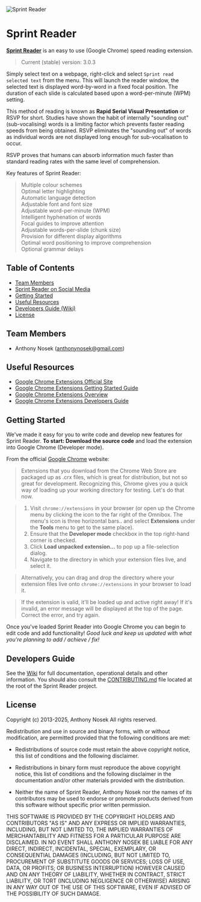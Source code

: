 ![Sprint Reader](https://raw.githubusercontent.com/anthonynosek/sprint-reader-chrome/master/src/graphics/icon128.png?raw=true)

# Sprint Reader

<a href="http://tinyurl.com/lggjhxr">**Sprint Reader**</a> is an easy to use (Google Chrome) speed reading extension. 

> Current (stable) version: 3.0.3

Simply select text on a webpage, right-click and select `Sprint read selected text` from the menu. This will launch the reader window, the selected text is displayed word-by-word in a fixed focal position. The duration of each slide is calculated based upon a word-per-minute (WPM) setting.

This method of reading is known as **Rapid Serial Visual Presentation** or RSVP for short. Studies have shown the habit of internally "sounding out" (sub-vocalising) words is a limiting factor which prevents faster reading speeds from being obtained. RSVP eliminates the "sounding out" of words as individual words are not displayed long enough for sub-vocalisation to occur.

RSVP proves that humans can absorb information much faster than standard reading rates with the same level of comprehension.

Key features of Sprint Reader:  
> Multiple colour schemes  
> Optimal letter highlighting  
> Automatic language detection  
> Adjustable font and font size  
> Adjustable word-per-minute (WPM)  
> Intelligent hyphenation of words  
> Focal guides to improve attention  
> Adjustable words-per-slide (chunk size)  
> Provision for different display algorithms  
> Optimal word positioning to improve comprehension  
> Optional grammar delays

## Table of Contents
 
* [Team Members](#team-members)
* [Sprint Reader on Social Media](#social)
* [Getting Started](#getting-started)
* [Useful Resources](#useful-resources)
* [Developers Guide (Wiki)](#developers-guide)
* [License](#license)
 
## <a name="team-members"></a>Team Members
* Anthony Nosek (<anthonynosek@gmail.com>)

## <a name="useful-resources"></a>Useful Resources

- [Google Chrome Extensions Official Site](https://developer.chrome.com/extensions)
- [Google Chrome Extensions Getting Started Guide](https://developer.chrome.com/extensions/getstarted)
- [Google Chrome Extensions Overview](https://developer.chrome.com/extensions/overview)
- [Google Chrome Extensions Developers Guide](https://developer.chrome.com/extensions/devguide)

## <a name="getting-started"></a>Getting Started

We've made it easy for you to write code and develop new features for Sprint Reader. **To start: Download the source code** and load the extension into Google Chrome (Developer mode).

From the official [Google Chrome](https://developer.chrome.com/extensions/getstarted) website:

> Extensions that you download from the Chrome Web Store are packaged up as .crx files, which is great for distribution, but not so great for development. Recognizing this, Chrome gives you a quick way of loading up your working directory for testing. Let's do that now.

> 1. Visit `chrome://extensions` in your browser (or open up the Chrome menu by clicking the icon to the far right of the Omnibox. The menu's icon is three horizontal bars.. and select **Extensions** under the **Tools** menu to get to the same place).
> 2. Ensure that the **Developer mode** checkbox in the top right-hand corner is checked.
> 3. Click **Load unpacked extension…** to pop up a file-selection dialog.
> 4. Navigate to the directory in which your extension files live, and select it.

> Alternatively, you can drag and drop the directory where your extension files live onto `chrome://extensions` in your browser to load it.

> If the extension is valid, it'll be loaded up and active right away! If it's invalid, an error message will be displayed at the top of the page. Correct the error, and try again.

Once you've loaded Sprint Reader into Google Chrome you can begin to edit code and add functionality! _Good luck and keep us updated with what you're planning to add / achieve / fix!_

## <a name="developers-guide"></a>Developers Guide

See the [Wiki](https://github.com/anthonynosek/sprint-reader-chrome/wiki) for full documentation, operational details and other information. You should also consult the [CONTRIBUTING.md](https://github.com/anthonynosek/sprint-reader-chrome/blob/master/CONTRIBUTING.md) file located at the root of the Sprint Reader project.

## <a name="license"></a>License

Copyright (c) 2013-2025, Anthony Nosek
All rights reserved.

Redistribution and use in source and binary forms, with or without
modification, are permitted provided that the following conditions are met:

* Redistributions of source code must retain the above copyright notice, this
  list of conditions and the following disclaimer.

* Redistributions in binary form must reproduce the above copyright notice,
  this list of conditions and the following disclaimer in the documentation
  and/or other materials provided with the distribution.

* Neither the name of Sprint Reader, Anthony Nosek nor the names of its
  contributors may be used to endorse or promote products derived from
  this software without specific prior written permission.

THIS SOFTWARE IS PROVIDED BY THE COPYRIGHT HOLDERS AND CONTRIBUTORS "AS IS"
AND ANY EXPRESS OR IMPLIED WARRANTIES, INCLUDING, BUT NOT LIMITED TO, THE
IMPLIED WARRANTIES OF MERCHANTABILITY AND FITNESS FOR A PARTICULAR PURPOSE ARE
DISCLAIMED. IN NO EVENT SHALL ANTHONY NOSEK BE LIABLE FOR ANY DIRECT,
INDIRECT, INCIDENTAL, SPECIAL, EXEMPLARY, OR CONSEQUENTIAL DAMAGES (INCLUDING,
BUT NOT LIMITED TO, PROCUREMENT OF SUBSTITUTE GOODS OR SERVICES; LOSS OF USE,
DATA, OR PROFITS; OR BUSINESS INTERRUPTION) HOWEVER CAUSED AND ON ANY THEORY
OF LIABILITY, WHETHER IN CONTRACT, STRICT LIABILITY, OR TORT (INCLUDING
NEGLIGENCE OR OTHERWISE) ARISING IN ANY WAY OUT OF THE USE OF THIS SOFTWARE,
EVEN IF ADVISED OF THE POSSIBILITY OF SUCH DAMAGE.
